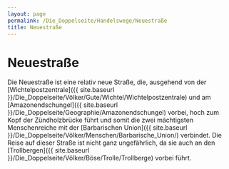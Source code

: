 ```yaml
---
layout: page
permalink: /Die_Doppelseite/Handelswege/Neuestraße
title: Neuestraße
---
```


# Neuestraße

Die Neuestraße ist eine relativ neue Straße, die, ausgehend von der [Wichtelpostzentrale]({{ site.baseurl }}/Die_Doppelseite/Völker/Gute/Wichtel/Wichtelpostzentrale) und am [Amazonendschungel]({{ site.baseurl }}/Die_Doppelseite/Geographie/Amazonendschungel) vorbei, hoch zum Kopf der Zündholzbrücke führt und somit die zwei mächtigsten Menschenreiche mit der [Barbarischen Union]({{ site.baseurl }}/Die_Doppelseite/Völker/Menschen/Barbarische_Union/) verbindet. Die Reise auf dieser Straße ist nicht ganz ungefährlich, da sie auch an den [Trollbergen]({{ site.baseurl }}/Die_Doppelseite/Völker/Böse/Trolle/Trollberge) vorbei führt.

